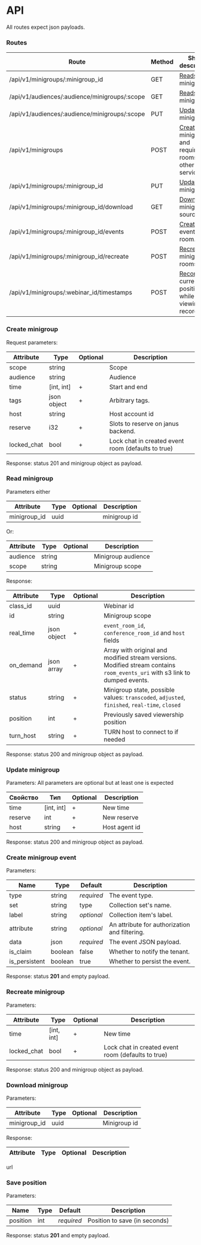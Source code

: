 # API

All routes expect json payloads.

### Routes
Route                                           | Method | Short description
----------------------------------------------- | ------ | ----------
/api/v1/minigroups/:minigroup_id                | GET    | [Reads](#read-minigroup) minigroup.
/api/v1/audiences/:audience/minigroups/:scope   | GET    | [Reads](#read-minigroup) minigroup.
/api/v1/audiences/:audience/minigroups/:scope   | PUT    | [Updates](#update-minigroup) minigroup.
/api/v1/minigroups                              | POST   | [Creates](#create-minigroup) minigroup and required rooms in other services.
/api/v1/minigroups/:minigroup_id                | PUT    | [Updates](#update-minigroup) minigroup.
/api/v1/minigroups/:minigroup_id/download       | GET    | [Downloads](#download-minigroup) minigroup source file.
/api/v1/minigroups/:minigroup_id/events         | POST   | [Creates](#create-minigroup-event) event in the room.
/api/v1/minigroups/:minigroup_id/recreate       | POST   | [Recreates](#recreate-minigroup) minigroup rooms.
/api/v1/minigroups/:webinar_id/timestamps       | POST   | [Records](#timestamps) current position while viewing a recording.

### Create minigroup

Request parameters:

Attribute              | Type        | Optional | Description
---------------------- | ----------- | -------- | -------------------------------------------------
scope                  | string      |          | Scope
audience               | string      |          | Audience
time                   | [int, int]  | +        | Start and end
tags                   | json object | +        | Arbitrary tags.
host                   | string      |          | Host account id
reserve                | i32         | +        | Slots to reserve on janus backend.
locked_chat            | bool        | +        | Lock chat in created event room (defaults to true)

Response: status 201 and minigroup object as payload.

### Read minigroup

Parameters either

Attribute              | Type        | Optional | Description
---------------------- | ----------- | -------- | --------------
minigroup_id             | uuid        |          | minigroup id

Or:

Attribute            | Type        | Optional | Description
-------------------- | ----------- | -------- | ------------------
audience             | string      |          | Minigroup audience
scope                | string      |          | Minigroup scope

Response:

Attribute              | Type        | Optional | Description
---------------------- | ----------- | -------- | ---------------------------------------------------------
class_id               | uuid        |          | Webinar id
id                     | string      |          | Minigroup scope
real_time              | json object | +        | `event_room_id`, `conference_room_id` and `host` fields
on_demand              | json array  | +        | Array with original and modified stream versions. Modified stream contains `room_events_uri` with s3 link to dumped events.
status                 | string      | +        | Minigroup state, possible values: `transcoded`, `adjusted`, `finished`, `real-time`, `closed`
position               | int         | +        | Previously saved viewership position
turn_host              | string      | +        | TURN host to connect to if needed

Response: status 200 and minigroup object as payload.

### Update minigroup

Parameters:
All parameters are optional but at least one is expected

Свойство               | Тип         | Optional | Description
---------------------- | ----------- | -------- | -------------------------------------------------
time                   | [int, int]  | +        | New time
reserve                | int         | +        | New reserve
host                   | string      | +        | Host agent id

Response: status 200 and minigroup object as payload.

### Create minigroup event

Parameters:

Name          | Type    | Default    | Description
------------- | ------- | ---------- | -----------------------------
type          | string  | _required_ | The event type.
set           | string  |       type | Collection set's name.
label         | string  | _optional_ | Collection item's label.
attribute     | string  | _optional_ | An attribute for authorization and filtering.
data          | json    | _required_ | The event JSON payload.
is_claim      | boolean |      false | Whether to notify the tenant.
is_persistent | boolean |       true | Whether to persist the event.

Response: status **201** and empty payload.

### Recreate minigroup

Parameters:

Attribute              | Type        | Optional | Description
---------------------- | ----------- | -------- | -------------------------------------------------
time                   | [int, int]  | +        | New time
locked_chat            | bool        | +        | Lock chat in created event room (defaults to true)

Response: status 200 and minigroup object as payload.

### Download minigroup

Parameters:

Attribute              | Type        | Optional | Description
---------------------- | ----------- | -------- | --------------
minigroup_id           | uuid        |          | Minigroup id

Response:

Attribute              | Type        | Optional | Description
---------------------- | ----------- | -------- | --------------
url

### Save position

Parameters:

Name          | Type    | Default    | Description
------------- | ------- | ---------- | -----------------------------
position      | int     | _required_ | Position to save (in seconds)

Response: status **201** and empty payload.
